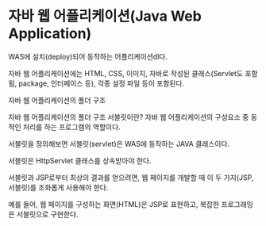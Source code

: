 # 자바 웹 어플리케이션(Java Web Application)

WAS에 설치(deploy)되어 동작하는 어플리케이션dl다.

자바 웹 어플리케이션에는 HTML, CSS, 이미지, 자바로 작성된 클래스(Servlet도 포함됨, package, 인터페이스 등), 각종 설정 파일 등이 포함된다.

 

자바 웹 어플리케이션의 폴더 구조


자바 웹 어플리케이션의 폴더 구조
서블릿이란?
자바 웹 어플리케이션의 구성요소 중 동적인 처리를 하는 프로그램의 역할이다.

서블릿을 정의해보면 서블릿(servlet)은 WAS에 동작하는 JAVA 클래스이다. 

서블릿은 HttpServlet 클래스를 상속받아야 한다.

서블릿과 JSP로부터 최상의 결과를 얻으려면, 웹 페이지를 개발할 때 이 두 가지(JSP, 서블릿)를 조화롭게 사용해야 한다.

예를 들어, 웹 페이지를 구성하는 화면(HTML)은 JSP로 표현하고, 복잡한 프로그래밍은 서블릿으로 구현한다.
